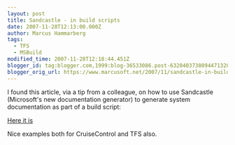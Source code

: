 ```yaml
---
layout: post
title: Sandcastle - in build scripts
date: 2007-11-28T12:13:00.000Z
author: Marcus Hammarberg
tags:
  - TFS
  - MSBuild
modified_time: 2007-11-28T12:18:44.451Z
blogger_id: tag:blogger.com,1999:blog-36533086.post-6320403738094471320
blogger_orig_url: https://www.marcusoft.net/2007/11/sandcastle-in-build-scripts.html
---
```



I
found this article, via a tip from a colleague, on how to use
Sandcastle (Microsoft's new documentation
generator) to generate system documentation as part of a build script:

[Here it
is](http://blog.maartenballiauw.be/post/2007/08/automatically-generate-sandcastle-documentation-using-cruisecontrol-net-or-vsts-team-build.aspx)

Nice examples both for CruiseControl and TFS also.
